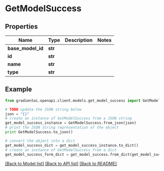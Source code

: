 # GetModelSuccess


## Properties
Name | Type | Description | Notes
------------ | ------------- | ------------- | -------------
**base_model_id** | **str** |  | 
**id** | **str** |  | 
**name** | **str** |  | 
**type** | **str** |  | 

## Example

```python
from gradientai.openapi.client.models.get_model_success import GetModelSuccess

# TODO update the JSON string below
json = "{}"
# create an instance of GetModelSuccess from a JSON string
get_model_success_instance = GetModelSuccess.from_json(json)
# print the JSON string representation of the object
print GetModelSuccess.to_json()

# convert the object into a dict
get_model_success_dict = get_model_success_instance.to_dict()
# create an instance of GetModelSuccess from a dict
get_model_success_form_dict = get_model_success.from_dict(get_model_success_dict)
```
[[Back to Model list]](../README.md#documentation-for-models) [[Back to API list]](../README.md#documentation-for-api-endpoints) [[Back to README]](../README.md)


